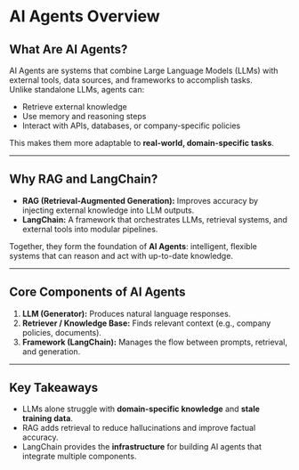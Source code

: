 # AI Agents Overview

## What Are AI Agents?
AI Agents are systems that combine Large Language Models (LLMs) with external tools, data sources, and frameworks to accomplish tasks.  
Unlike standalone LLMs, agents can:

- Retrieve external knowledge
- Use memory and reasoning steps
- Interact with APIs, databases, or company-specific policies

This makes them more adaptable to **real-world, domain-specific tasks**.

---

## Why RAG and LangChain?
- **RAG (Retrieval-Augmented Generation):** Improves accuracy by injecting external knowledge into LLM outputs.  
- **LangChain:** A framework that orchestrates LLMs, retrieval systems, and external tools into modular pipelines.  

Together, they form the foundation of **AI Agents**: intelligent, flexible systems that can reason and act with up-to-date knowledge.

---

## Core Components of AI Agents
1. **LLM (Generator):** Produces natural language responses.  
2. **Retriever / Knowledge Base:** Finds relevant context (e.g., company policies, documents).  
3. **Framework (LangChain):** Manages the flow between prompts, retrieval, and generation.  

---

## Key Takeaways
- LLMs alone struggle with **domain-specific knowledge** and **stale training data**.  
- RAG adds retrieval to reduce hallucinations and improve factual accuracy.  
- LangChain provides the **infrastructure** for building AI agents that integrate multiple components.  
